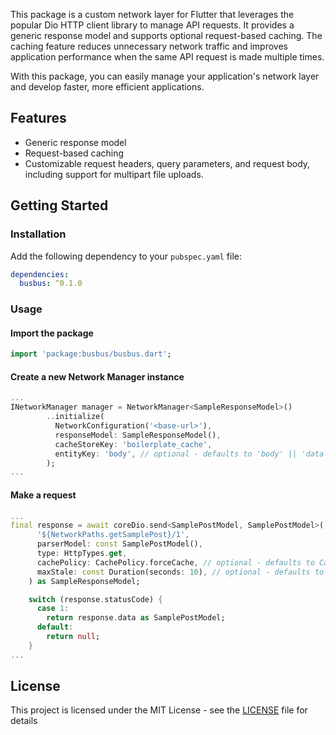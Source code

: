 This package is a custom network layer for Flutter that leverages the popular Dio HTTP client library to manage API requests. It provides a generic response model and supports optional request-based caching. The caching feature reduces unnecessary network traffic and improves application performance when the same API request is made multiple times.

With this package, you can easily manage your application's network layer and develop faster, more efficient applications.

## Features

-   Generic response model
-   Request-based caching
-   Customizable request headers, query parameters, and request body, including support for multipart file uploads.

## Getting Started

### Installation

Add the following dependency to your `pubspec.yaml` file:

```yaml
dependencies:
  busbus: ^0.1.0
```

### Usage

#### Import the package

```dart
import 'package:busbus/busbus.dart';
```

#### Create a new Network Manager instance

```dart
...
INetworkManager manager = NetworkManager<SampleResponseModel>()
        ..initialize(
          NetworkConfiguration('<base-url>'),
          responseModel: SampleResponseModel(),
          cacheStoreKey: 'boilerplate_cache',
          entityKey: 'body', // optional - defaults to 'body' || 'data' || 'result'
        );
...
```

#### Make a  request

```dart
...
final response = await coreDio.send<SamplePostModel, SamplePostModel>(
      '${NetworkPaths.getSamplePost}/1',
      parserModel: const SamplePostModel(),
      type: HttpTypes.get,
      cachePolicy: CachePolicy.forceCache, // optional - defaults to CachePolicy.noCache
      maxStale: const Duration(seconds: 10), // optional - defaults to 10 seconds if cachePolicy is CachePolicy.forceCache
    ) as SampleResponseModel;

    switch (response.statusCode) {
      case 1:
        return response.data as SamplePostModel;
      default:
        return null;
    }
...
```

## License

This project is licensed under the MIT License - see the [LICENSE](https://github.com/yunusemrealpak/busbus/blob/main/LICENSE) file for details